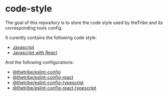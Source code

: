 # code-style

The goal of this repository is to store the code style used by theTribe and its corresponding tools config.

It curently contains the following code style:
 - [Javascript](styles/Javascript.md)
 - [Javascript with React](styles/JavascriptReact.md)

And the following configurations:
- [@thetribe/eslint-config](packages/eslint-config)
- [@thetribe/eslint-config-react](packages/eslint-config-react)
- [@thetribe/eslint-config-typescript](packages/eslint-config-typescript)
- [@thetribe/eslint-config-react-typescript](packages/eslint-config-react-typescript)
